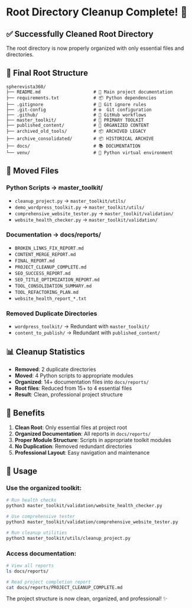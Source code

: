 # Root Directory Cleanup Complete! 🧹

## ✅ Successfully Cleaned Root Directory

The root directory is now properly organized with only essential files and directories.

## 📁 Final Root Structure

```
spherevista360/
├── README.md                    # 📖 Main project documentation
├── requirements.txt             # 📦 Python dependencies
├── .gitignore                   # 🚫 Git ignore rules
├── .git-config                  # ⚙️  Git configuration
├── .github/                     # 🔧 GitHub workflows
├── master_toolkit/              # 🎯 PRIMARY TOOLKIT
├── published_content/           # 📄 ORGANIZED CONTENT
├── archived_old_tools/          # 📦 ARCHIVED LEGACY
├── archive_consolidated/        # 📦 HISTORICAL ARCHIVE
├── docs/                        # 📚 DOCUMENTATION
└── venv/                        # 🐍 Python virtual environment
```

## 🚀 Moved Files

### Python Scripts → master_toolkit/
- `cleanup_project.py` → `master_toolkit/utils/`
- `demo_wordpress_toolkit.py` → `master_toolkit/utils/`
- `comprehensive_website_tester.py` → `master_toolkit/validation/`
- `website_health_checker.py` → `master_toolkit/validation/`

### Documentation → docs/reports/
- `BROKEN_LINKS_FIX_REPORT.md`
- `CONTENT_MERGE_REPORT.md`
- `FINAL_REPORT.md`
- `PROJECT_CLEANUP_COMPLETE.md`
- `SEO_SUCCESS_REPORT.md`
- `SEO_TITLE_OPTIMIZATION_REPORT.md`
- `TOOL_CONSOLIDATION_SUMMARY.md`
- `TOOL_REFACTORING_PLAN.md`
- `website_health_report_*.txt`

### Removed Duplicate Directories
- `wordpress_toolkit/` → Redundant with `master_toolkit/`
- `content_to_publish/` → Redundant with `published_content/`

## 📊 Cleanup Statistics

- **Removed**: 2 duplicate directories
- **Moved**: 4 Python scripts to appropriate modules
- **Organized**: 14+ documentation files into `docs/reports/`
- **Root files**: Reduced from 15+ to 4 essential files
- **Result**: Clean, professional project structure

## 🎯 Benefits

1. **Clean Root**: Only essential files at project root
2. **Organized Documentation**: All reports in `docs/reports/`
3. **Proper Module Structure**: Scripts in appropriate toolkit modules
4. **No Duplication**: Removed redundant directories
5. **Professional Layout**: Easy navigation and maintenance

## 🚀 Usage

### Use the organized toolkit:
```bash
# Run health checks
python3 master_toolkit/validation/website_health_checker.py

# Use comprehensive tester
python3 master_toolkit/validation/comprehensive_website_tester.py

# Run cleanup utilities
python3 master_toolkit/utils/cleanup_project.py
```

### Access documentation:
```bash
# View all reports
ls docs/reports/

# Read project completion report
cat docs/reports/PROJECT_CLEANUP_COMPLETE.md
```

The project structure is now clean, organized, and professional! ✨